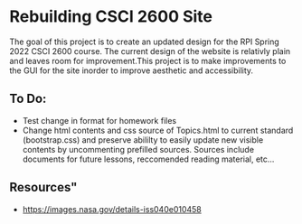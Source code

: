 # Rebuilding CSCI 2600 Site
The goal of this project is to create an updated design for the RPI Spring 2022 CSCI 2600 course.
The current design of the website is relativly plain and leaves room for improvement.This project 
is to make improvements to the GUI for the site inorder to improve aesthetic and accessibility.


## To Do:
- Test change in format for homework files
- Change html contents and css source of Topics.html to current standard (bootstrap.css) and preserve abililty to easily update new visible contents by uncommenting prefilled sources. Sources include documents for future lessons, reccomended reading material, etc...

## Resources"
- https://images.nasa.gov/details-iss040e010458